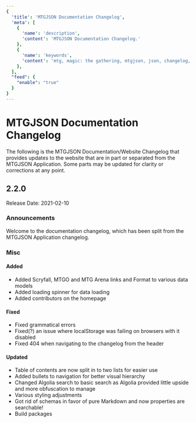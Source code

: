 ```yaml
---
{
  'title': 'MTGJSON Documentation Changelog',
  'meta': [
    {
      'name': 'description',
      'content': 'MTGJSON Documentation Changelog.'
    },
    {
      'name': 'keywords',
      'content': 'mtg, magic: the gathering, mtgjson, json, changelog, docs, docs changelog',
    },
  ],
  "feed": {
    "enable": "true"
  }
}
---
```


# MTGJSON Documentation Changelog
The following is the MTGJSON Documentation/Website Changelog that provides updates to the website that are in part or separated from the MTGJSON Application. Some parts may be updated for clarity or corrections at any point.

## 2.2.0
Release Date: 2021-02-10

### Announcements
Welcome to the documentation changelog, which has been split from the MTGJSON Application changelog.

### Misc
#### Added
- Added Scryfall, MTGO and MTG Arena links and Format to various data models
- Added loading spinner for data loading
- Added contributors on the homepage
#### Fixed
- Fixed grammatical errors
- Fixed(?) an issue where localStorage was failing on browsers with it disabled
- Fixed 404 when navigating to the changelog from the header
#### Updated
- Table of contents are now split in to two lists for easier use
- Added bullets to navigation for better visual hierarchy
- Changed Algolia search to basic search as Algolia provided little upside and more obfuscation to manage
- Various styling adjustments
- Got rid of schemas in favor of pure Markdown and now properties are searchable!
- Build packages
